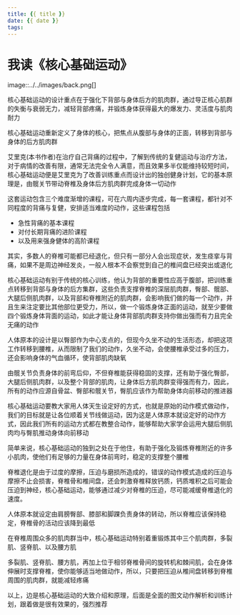 ```yaml
---
title: {{ title }}
date: {{ date }}
tags:
---
```

# 我读《核心基础运动》


image::../../images/back.png[]

核心基础运动的设计重点在于强化下背部与身体后方的肌肉群，通过导正核心肌群的失衡与衰弱无力，减轻背部疼痛，并锻炼身体获得最大的爆发力、灵活度与肌肉耐力

核心基础运动重新定义了身体的核心，把焦点从腹部与身体的正面，转移到背部与身体的后方肌肉群

艾里克(本书作者)在治疗自己背痛的过程中，了解到传统的复健运动与治疗方法，对于病情的改善有限，通常无法完全令人满意，而且效果多半仅能维持较短时间，核心基础运动便是艾里克为了改善训练重点而设计出的独创健身计划，它的基本原理是，由髋关节带动脊椎及身体后方肌肉群完成身体一切动作

这套运动包含三个难度渐增的课程，可在六周内逐步完成，每一套课程，都针对不同程度的背痛与复健，安排适当难度的动作，这些课程包括

* 急性背痛的基本课程
* 对付长期背痛的进阶课程
* 以及用来强身健体的高阶课程

其实，多数人的脊椎可能都已经退化，但只有一部分人会出现症状，发生痉挛与背痛，如果不是周边神经发炎，一般人根本不会察觉到自己的椎间盘已经突出或退化

核心基础运动有别于传统的核心训练，他认为背部的重要性应高于腹部，把训练重点转移到背部与身体的后方集群，这些负责支撑脊椎的深层肌肉群，臀部、髋部、大腿后侧肌肉群，以及背部和脊椎附近的肌肉群，会影响我们做的每一个动作，并且生来注定要比其他部位更受力，所以，做一个锻炼身体正面的运动，就至少要做四个锻炼身体背面的运动，如此才能让身体背部肌肉群支持你做出强而有力且完全无痛的动作

人体原本的设计是以臀部作为中心支点的，但现今久坐不动的生活形态，却把这项工作转移到腰椎，从而限制了我们的动作，久坐不动，会使腰椎承受过多的压力，还会影响身体的气血循环，使背部肌肉缺氧

由髋关节负责身体的前弯后仰，不但脊椎能获得稳固的支撑，还有助于强化臀部，大腿后侧肌肉群，以及整个背部的肌肉，让身体后方肌肉群变得强而有力，因此，所有的动作应源自骨盆、臀部和髋关节，臀肌应该作为帮助身体向前移动的推进器

核心基础运动要教大家用人体天生设定好的方式，也就是原始的动作模式做动作，我们的目标就是让各位顺着关节线做运动，因为这是人体原本就设定好的动作方式，因此我们所有的运动方式都在教整合动作，能够帮助大家学会运用大腿后侧肌肉均与臀肌推动身体向前移动

简单来说，核心基础运动的独到之处在于他住，有助于强化及锻炼脊椎附近的许多小肌肉，使他们有足够的力量在身体前弯时，稳定的支撑整个腰椎

脊椎退化是由于过度的摩擦，压迫与磨损所造成的，错误的动作模式造成的压迫与摩擦不止会损害，脊椎骨和椎间盘，还会刺激脊椎释放钙质，钙质堆积之后可能会压迫到神经，核心基础运动，能够通过减少对脊椎的压迫，尽可能减缓脊椎退化的速度。

人体原本就设定由肩膀臀部、膝部和脚踝负责身体的转动，所以脊椎应该保持稳定，脊椎骨的活动应该降到最低

在脊椎周围众多的肌肉群当中，核心基础运动特别着重锻炼其中三个肌肉群，多裂肌、竖脊肌、以及腰方肌

多裂肌、竖脊肌、腰方肌，再加上位于相邻脊椎骨间的旋转机和棘间肌，会在身体伸展时支撑脊椎，使你能够适当地做动作，所以，只要把压迫从椎间盘转移到脊椎周围的肌肉群，就能减轻疼痛

以上，边是核心基础运动的大致介绍和原理，后面是全面的图文动作解析和训练计划，跟着做是很有效果的，强烈推荐

